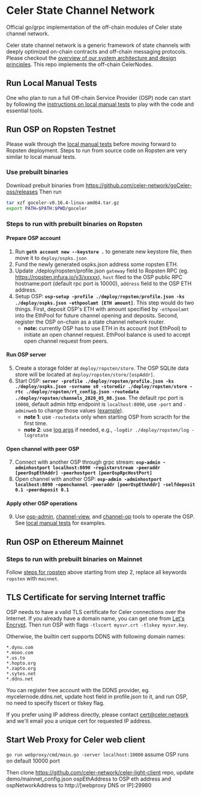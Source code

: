 # Celer State Channel Network
Official go/grpc implementation of the off-chain modules of Celer state channel network.

Celer state channel network is a generic framework of state channels with deeply optimized on-chain contracts and off-chain messaging protocols. Please checkout the [overview of our system architecture and design principles](https://www.celer.network/docs/celercore/channel/overview.html). This repo implements the off-chain CelerNodes.

## Run Local Manual Tests

One who plan to run a full Off-chain Service Provider (OSP) node can start by following the [instructions on local manual tests](./test/manual/README.md) to play with the code and essential tools.

## Run OSP on Ropsten Testnet

Please walk through the [local manual tests](./test/manual/README.md) before moving forward to Ropsten deployment. Steps to run from source code on Ropsten are very similar to local manual tests.

### Use prebuilt binaries
Download prebuit binaries from https://github.com/celer-network/goCeler-oss/releases
Then run
```bash
tar xzf goceler-v0.16.4-linux-amd64.tar.gz
export PATH=$PATH:$PWD/goceler
```

### Steps to run with prebuilt binaries on Ropsten
#### Prepare OSP account
1. Run **`geth account new --keystore .`** to generate new keystore file, then move it to `deploy/ospks.json`
2. Fund the newly generated ospks.json address some ropsten ETH.
3. Update ./deploy/ropsten/profile.json `gateway` field to Ropsten RPC (eg. https://ropsten.infura.io/v3/xxxxx), `host` filed to the OSP public RPC hostname:port (default rpc port is 10000), `address` field to the OSP ETH address.
4. Setup OSP: **`osp-setup -profile ./deploy/ropsten/profile.json -ks ./deploy/ospks.json -ethpoolamt [ETH amount]`**. This step would do two things. First, deposit OSP's ETH with amount specified by `-ethpoolamt` into the EthPool for future channel opening and deposits. Second, register the OSP on-chain as a state channel network router.
   - **note:** currently OSP has to use ETH in its account (not EthPool) to initiate an open channel request. EthPool balance is used to accept open channel request from peers.

#### Run OSP server
5. Create a storage folder at `deploy/ropsten/store`. The OSP SQLite data store will be located at `deploy/ropsten/store/[ospAddr]`.
6. Start OSP: **`server -profile ./deploy/ropsten/profile.json -ks ./deploy/ospks.json -svrname s0 -storedir ./deploy/ropsten/store -rtc ./deploy/ropsten/rt_config.json -routedata ./deploy/ropsten/channels_2020_05_08.json`**. The default rpc port is `10000`, default admin http endpoint is `localhost:8090`, use `-port` and `-adminweb` to change those values ([example](./test/manual/run_osp.sh)).
   - **note 1**: use `-routedata` only when starting OSP from scracth for the first time.
   - **note 2**: use [log args](https://github.com/celer-network/goutils/blob/v0.1.2/log/log.go) if needed, e.g., `-logdir ./deploy/ropsten/log -logrotate`

#### Open channel with peer OSP
7. Connect with another OSP through grpc stream: **`osp-admin -adminhostport localhost:8090 -registerstream -peeraddr [peerOspEthAddr] -peerhostport [peerOspRpcHostPort]`**
8. Open channel with another OSP: **`osp-admin -adminhostport localhost:8090 -openchannel -peeraddr [peerOspEthAddr] -selfdeposit 0.1 -peerdeposit 0.1`**

#### Apply other OSP operations
9. Use [osp-admin](./tools/osp-admin/README.md), [channel-view](./tools/channel-view/README.md), and [channel-op](./tools/channel-op/README.md) tools to operate the OSP. See [local manual tests](./test/manual/README.md) for examples.


## Run OSP on Ethereum Mainnet

### Steps to run with prebuilt binaries on Mainnet
Follow [steps for ropsten](#steps-to-run-with-prebuilt-binaries-on-ropsten) above starting from step 2, replace all keywords `ropsten` with `mainnet`.

## TLS Certificate for serving Internet traffic
OSP needs to have a valid TLS certificate for Celer connections over the Internet. If you already have a domain name, you can get one from [Let's Encrypt](https://letsencrypt.org/). Then run OSP with flags `-tlscert mysvr.crt -tlskey mysvr.key`.

Otherwise, the builtin cert supports DDNS with following domain names:
```
*.dynu.com
*.mooo.com
*.us.to
*.hopto.org
*.zapto.org
*.sytes.net
*.ddns.net
```
You can register free account with the DDNS provider, eg. mycelernode.ddns.net, update host field in profile.json to it, and run OSP, no need to specify tlscert or tlskey flag.

If you prefer using IP address directly, please contact cert@celer.network and we'll email you a unique cert for requested IP address.

## Start Web Proxy for Celer web client
`go run webproxy/cmd/main.go -server localhost:10000` assume OSP runs on default 10000 port

Then clone https://github.com/celer-network/celer-light-client repo, update demo/mainnet_config.json ospEthAddress to OSP eth address and ospNetworkAddress to http://[webproxy DNS or IP]:29980
